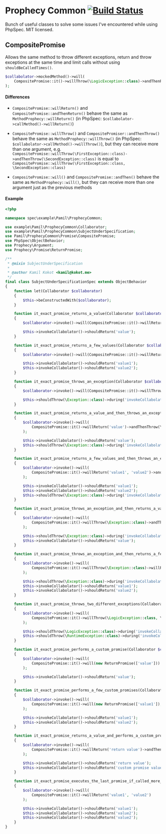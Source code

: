 Prophecy Common [![Build Status](https://travis-ci.org/pamil/prophecy-common.png?branch=master)](https://travis-ci.org/pamil/prophecy-common)
===============

Bunch of useful classes to solve some issues I've encountered while using PhpSpec. MIT licensed.

CompositePromise
----------------

Allows the same method to throw different exceptions, return and throw exceptions at the same time and limit calls without
using `shouldBeCalledTimes()`.

```php
$collabolator->mockedMethod()->will(
    CompositePromise::it()->willThrow(\LogicException::class)->andThenReturn('value')
);
```

#### Differences

 - `CompositePromise::willReturn()` and `CompositePromise::andThenReturn()` behave the same as `MethodProphecy::willReturn()` 
 (in PhpSpec: `$collabolator->callMethod()->willReturn()`)
 
 - `CompositePromise::willThrow()` and `CompositePromiser::andThenThrow()` behave the same as `MethodProphecy::willThrow()`
 (in PhpSpec: `$collabolator->callMethod()->willThrow()`), but they can receive more than one argument, e.g. 
 `CompositePromise::willThrow(\FirstException::class)->andThenThrow(\SecondException::class)` is equal to
 `CompositePromise::willThrow(\FirstException::class, \SecondException::class)`
 
 - `CompositePromise::will()` and `CompositePromise::andThen()` behave the same as `MethodProphecy::will()`, but they can receive
 more than one argument just as the previous methods

#### Example

```php
<?php

namespace spec\example\Pamil\ProphecyCommon;

use example\Pamil\ProphecyCommon\Collaborator;
use example\Pamil\ProphecyCommon\SubjectUnderSpecification;
use Pamil\ProphecyCommon\Promise\CompositePromise;
use PhpSpec\ObjectBehavior;
use Prophecy\Argument;
use Prophecy\Promise\ReturnPromise;

/**
 * @mixin SubjectUnderSpecification
 *
 * @author Kamil Kokot <kamil@kokot.me>
 */
final class SubjectUnderSpecificationSpec extends ObjectBehavior
{
    function let(Collaborator $collaborator)
    {
        $this->beConstructedWith($collaborator);
    }

    function it_exact_promise_returns_a_value(Collaborator $collaborator)
    {
        $collaborator->invoke()->will(CompositePromise::it()->willReturn('value'));

        $this->invokeCollabolator()->shouldReturn('value');
    }

    function it_exact_promise_returns_a_few_values(Collaborator $collaborator)
    {
        $collaborator->invoke()->will(CompositePromise::it()->willReturn('value1', 'value2'));

        $this->invokeCollabolator()->shouldReturn('value1');
        $this->invokeCollabolator()->shouldReturn('value2');
    }

    function it_exact_promise_throws_an_exception(Collaborator $collaborator)
    {
        $collaborator->invoke()->will(CompositePromise::it()->willThrow(\Exception::class));

        $this->shouldThrow(\Exception::class)->during('invokeCollabolator');
    }

    function it_exact_promise_returns_a_value_and_then_throws_an_exception(Collaborator $collaborator)
    {
        $collaborator->invoke()->will(
            CompositePromise::it()->willReturn('value')->andThenThrow(\Exception::class)
        );

        $this->invokeCollabolator()->shouldReturn('value');
        $this->shouldThrow(\Exception::class)->during('invokeCollabolator');
    }

    function it_exact_promise_returns_a_few_values_and_then_throws_an_exception(Collaborator $collaborator)
    {
        $collaborator->invoke()->will(
            CompositePromise::it()->willReturn('value1', 'value2')->andThenThrow(\Exception::class)
        );

        $this->invokeCollabolator()->shouldReturn('value1');
        $this->invokeCollabolator()->shouldReturn('value2');
        $this->shouldThrow(\Exception::class)->during('invokeCollabolator');
    }

    function it_exact_promise_throws_an_exception_and_then_returns_a_value(Collaborator $collaborator)
    {
        $collaborator->invoke()->will(
            CompositePromise::it()->willThrow(\Exception::class)->andThenReturn('value')
        );

        $this->shouldThrow(\Exception::class)->during('invokeCollabolator');
        $this->invokeCollabolator()->shouldReturn('value');
    }

    function it_exact_promise_throws_an_exception_and_then_returns_a_few_values(Collaborator $collaborator)
    {
        $collaborator->invoke()->will(
            CompositePromise::it()->willThrow(\Exception::class)->willReturn('value1', 'value2')
        );

        $this->shouldThrow(\Exception::class)->during('invokeCollabolator');
        $this->invokeCollabolator()->shouldReturn('value1');
        $this->invokeCollabolator()->shouldReturn('value2');
    }

    function it_exact_promise_throws_two_different_exceptions(Collaborator $collaborator)
    {
        $collaborator->invoke()->will(
            CompositePromise::it()->willThrow(\LogicException::class, \RuntimeException::class)
        );

        $this->shouldThrow(\LogicException::class)->during('invokeCollabolator');
        $this->shouldThrow(\RuntimeException::class)->during('invokeCollabolator');
    }

    function it_exact_promise_performs_a_custom_promise(Collaborator $collaborator)
    {
        $collaborator->invoke()->will(
            CompositePromise::it()->will(new ReturnPromise(['value']))
        );

        $this->invokeCollabolator()->shouldReturn('value');
    }

    function it_exact_promise_performs_a_few_custom_promises(Collaborator $collaborator)
    {
        $collaborator->invoke()->will(
            CompositePromise::it()->will(new ReturnPromise(['value1']), new ReturnPromise(['value2']))
        );

        $this->invokeCollabolator()->shouldReturn('value1');
        $this->invokeCollabolator()->shouldReturn('value2');
    }

    function it_exact_promise_returns_a_value_and_performs_a_custom_promise(Collaborator $collaborator)
    {
        $collaborator->invoke()->will(
            CompositePromise::it()->willReturn('return value')->andThen(new ReturnPromise(['custom promise value']))
        );

        $this->invokeCollabolator()->shouldReturn('return value');
        $this->invokeCollabolator()->shouldReturn('custom promise value');
    }

    function it_exact_promise_executes_the_last_promise_if_called_more_times_than_explicitly_defined(Collaborator $collaborator)
    {
        $collaborator->invoke()->will(
            CompositePromise::it()->willReturn('value1', 'value2')
        );

        $this->invokeCollabolator()->shouldReturn('value1');
        $this->invokeCollabolator()->shouldReturn('value2');
        $this->invokeCollabolator()->shouldReturn('value2');
    }
} 
```
